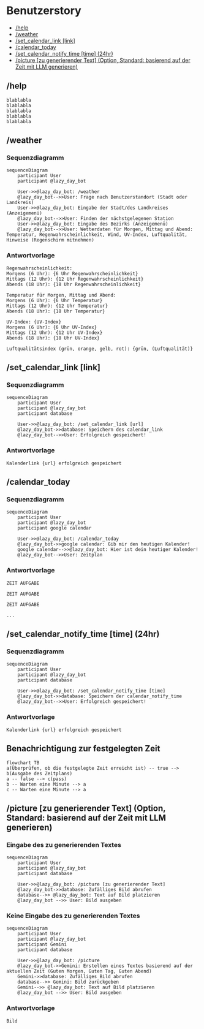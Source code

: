 # Benutzerstory

- [/help](https://hackmd.io/@MoonJam/BJBWyjvOC/%2F3r2RkG8FSdmuoaKk62ZkKg#help)
- [/weather](https://hackmd.io/@MoonJam/BJBWyjvOC/%2F3r2RkG8FSdmuoaKk62ZkKg#weather)
- [/set_calendar_link [link]](https://hackmd.io/@MoonJam/BJBWyjvOC/%2F3r2RkG8FSdmuoaKk62ZkKg#set_calendar_link-url)
- [/calendar_today](https://hackmd.io/@MoonJam/BJBWyjvOC/%2F3r2RkG8FSdmuoaKk62ZkKg#calendar_today)
- [/set_calendar_notify_time [time] (24hr)](https://hackmd.io/@MoonJam/BJBWyjvOC/%2F3r2RkG8FSdmuoaKk62ZkKg#set_calendar_notify_time-time)
- [/picture [zu generierender Text] (Option, Standard: basierend auf der Zeit mit LLM generieren)](https://hackmd.io/@MoonJam/BJBWyjvOC/%2F3r2RkG8FSdmuoaKk62ZkKg#picture-zu-generierender-Text-Option-Standard-basierend-auf-der-Zeit-mit-LLM-generieren)

## /help

```plaintext
blablabla
blablabla
blablabla
blablabla
blablabla
```

## /weather

### Sequenzdiagramm

```mermaid
sequenceDiagram
    participant User
    participant @lazy_day_bot

    User->>@lazy_day_bot: /weather
    @lazy_day_bot-->>User: Frage nach Benutzerstandort (Stadt oder Landkreis)
    User->>@lazy_day_bot: Eingabe der Stadt/des Landkreises (Anzeigemenü)
    @lazy_day_bot-->>User: Finden der nächstgelegenen Station
    User->>@lazy_day_bot: Eingabe des Bezirks (Anzeigemenü)
    @lazy_day_bot-->>User: Wetterdaten für Morgen, Mittag und Abend: Temperatur, Regenwahrscheinlichkeit, Wind, UV-Index, Luftqualität, Hinweise (Regenschirm mitnehmen)
```

### Antwortvorlage

```plaintext reply_template
Regenwahrscheinlichkeit:
Morgens (6 Uhr): {6 Uhr Regenwahrscheinlichkeit}
Mittags (12 Uhr): {12 Uhr Regenwahrscheinlichkeit}
Abends (18 Uhr): {18 Uhr Regenwahrscheinlichkeit}

Temperatur für Morgen, Mittag und Abend:
Morgens (6 Uhr): {6 Uhr Temperatur}
Mittags (12 Uhr): {12 Uhr Temperatur}
Abends (18 Uhr): {18 Uhr Temperatur}

UV-Index: {UV-Index}
Morgens (6 Uhr): {6 Uhr UV-Index}
Mittags (12 Uhr): {12 Uhr UV-Index}
Abends (18 Uhr): {18 Uhr UV-Index}

Luftqualitätsindex (grün, orange, gelb, rot): {grün, (Luftqualität)}
```

## /set_calendar_link [link]

### Sequenzdiagramm

```mermaid
sequenceDiagram
    participant User
    participant @lazy_day_bot
    participant database

    User->>@lazy_day_bot: /set_calendar_link [url]
    @lazy_day_bot->>database: Speichern des calendar_link
    @lazy_day_bot-->>User: Erfolgreich gespeichert!
```

### Antwortvorlage

```plaintext reply_template
Kalenderlink {url} erfolgreich gespeichert
```

## /calendar_today

### Sequenzdiagramm

```mermaid
sequenceDiagram
    participant User
    participant @lazy_day_bot
    participant google calendar

    User->>@lazy_day_bot: /calendar_today
    @lazy_day_bot->>google calendar: Gib mir den heutigen Kalender!
    google calendar-->>@lazy_day_bot: Hier ist dein heutiger Kalender!
    @lazy_day_bot-->>User: Zeitplan
```

### Antwortvorlage

```plaintext reply_template
ZEIT AUFGABE

ZEIT AUFGABE

ZEIT AUFGABE

...
```

## /set_calendar_notify_time [time] (24hr)

### Sequenzdiagramm

```mermaid
sequenceDiagram
    participant User
    participant @lazy_day_bot
    participant database

    User->>@lazy_day_bot: /set_calendar_notify_time [time]
    @lazy_day_bot->>database: Speichern der calendar_notify_time
    @lazy_day_bot-->>User: Erfolgreich gespeichert!
```

### Antwortvorlage

```plaintext reply_template
Kalenderlink {url} erfolgreich gespeichert
```

## Benachrichtigung zur festgelegten Zeit

```mermaid
flowchart TB
a(Überprüfen, ob die festgelegte Zeit erreicht ist) -- true --> b(Ausgabe des Zeitplans)
a -- false --> c(pass)
b -- Warten eine Minute --> a
c -- Warten eine Minute --> a
```

## /picture [zu generierender Text] (Option, Standard: basierend auf der Zeit mit LLM generieren)

### Eingabe des zu generierenden Textes

```mermaid
sequenceDiagram
    participant User
    participant @lazy_day_bot
    participant database

    User->>@lazy_day_bot: /picture [zu generierender Text]
    @lazy_day_bot->>database: Zufälliges Bild abrufen
    database-->> @lazy_day_bot: Text auf Bild platzieren
    @lazy_day_bot -->> User: Bild ausgeben
```

### Keine Eingabe des zu generierenden Textes

```mermaid
sequenceDiagram
    participant User
    participant @lazy_day_bot
    participant Gemini
    participant database

    User->>@lazy_day_bot: /picture
    @lazy_day_bot->>Gemini: Erstellen eines Textes basierend auf der aktuellen Zeit (Guten Morgen, Guten Tag, Guten Abend)
    Gemini->>database: Zufälliges Bild abrufen
    database-->> Gemini: Bild zurückgeben
    Gemini-->> @lazy_day_bot: Text auf Bild platzieren
    @lazy_day_bot -->> User: Bild ausgeben
```

### Antwortvorlage

```plaintext reply_template
Bild
```